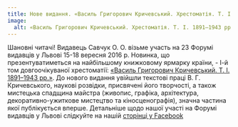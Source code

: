 ```yaml
---
title: Нове видання. «Василь Григорович Кричевський. Хрестоматія. Т. І. 1891–1943 рр.» (2016)
image:
  alt: «Василь Григорович Кричевський. Хрестоматія. Т. І. 1891–1943 рр.»
---
```


Шановні читачі! Видавець Савчук О. О. візьме участь на 23 Форумі видавців у Львові 15-18 вересня 2016 р. Новинка, що презентуватиметься на найбільшому книжковому ярмарку країни, - І-й том довгоочікуваної хрестоматії: [«Василь Григорович Кричевський. Т. І. 1891–1943 рр.»](/books/vasyl-hryhorovych-krychevsky-t-1). 
До нового видання увійшли текстові праці В. Г. Кричевського, наукові розвідки, присвячені його творчості, а також мистецька спадщина майстра (живопис, графіка, архітектура, декоративно-ужиткове мистецтво та кіносценографія), значна частина якої публікується вперше.
Детальніше щодо нашої участі на Форумі видавців у Львові слідкуйте на нашій [сторінці у Facebook](https://www.facebook.com/savchook.book/)
